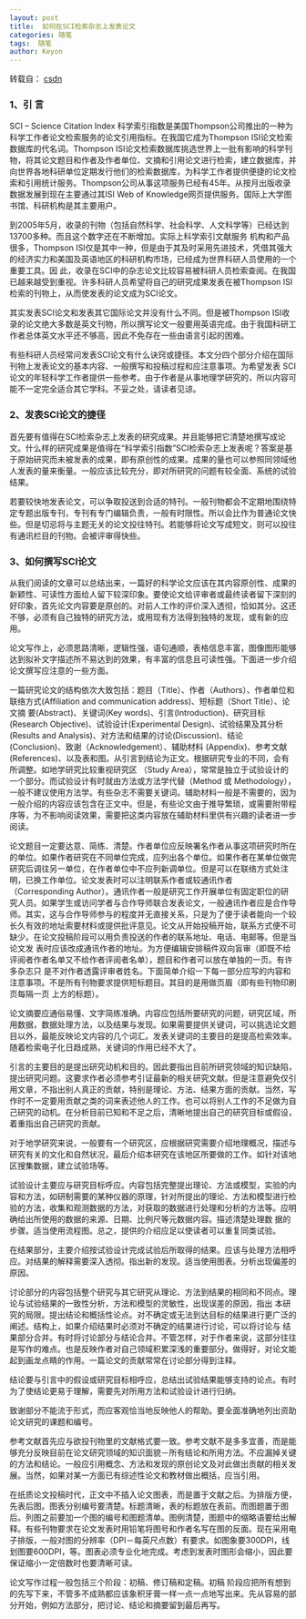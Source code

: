 ```yaml
---
layout: post
title:  如何在SCI检索杂志上发表论文
categories: 随笔
tags:  随笔
author: Keyon
---
```


转载自： [csdn](https://blog.csdn.net/zzp_403184692/article/details/50687326)

### 1、引 言

SCI – Science Citation Index 科学索引指数是美国Thompson公司推出的一种为科学工作者论文检索服务的论文引用指标。在我国它成为Thompson ISI论文检索数据库的代名词。Thompson ISI论文检索数据库挑选世界上一批有影响的科学刊物，将其论文题目和作者及作者单位、文摘和引用论文进行检索，建立数据库，并向世界各地科研单位定期发行他们的检索数据库，为科学工作者提供便捷的论文检索和引用统计服务。Thompson公司从事这项服务已经有45年。从按月出版收录数据发展到现在主要通过其ISI Web of Knowledge网页提供服务。国际上大学图书馆、科研机构是其主要用户。

到2005年5月，收录的刊物（包括自然科学、社会科学、人文科学等）已经达到13700多种。而且这个数字还在不断增加。实际上科学索引文献服务 机构和产品很多，Thompson ISI仅是其中一种，但是由于其及时采用先进技术，凭借其强大的经济实力和美国及英语地区的科研机构市场，已经成为世界科研人员使用的一个重要工具。因 此，收录在SCI中的杂志论文比较容易被科研人员检索查阅。在我国已越来越受到重视。许多科研人员希望将自己的研究成果发表在被Thompson ISI检索的刊物上，从而使发表的论文成为SCI论文。

其实发表SCI论文和发表其它国际论文并没有什么不同。但是被Thompson ISI收录的论文绝大多数是英文刊物，所以撰写论文一般要用英语完成。由于我国科研工作者总体英文水平还不够高，因此不免存在一些由语言引起的困难。

有些科研人员经常问发表SCI论文有什么诀窍或捷径。本文分四个部分介绍在国际刊物上发表论文的基本内容、一般撰写和投稿过程和应注意事项。为希望发表 SCI论文的年轻科学工作者提供一些参考。由于作者是从事地理学研究的，所以内容可能不一定完全适合其它学科。不妥之处，请读者见谅。

### 2、发表SCI论文的捷径

首先要有值得在SCI检索杂志上发表的研究成果。并且能够把它清楚地撰写成论文。什么样的研究成果是值得在“科学索引指数”SCI检索杂志上发表呢？答案是基于原始研究而未被发表的成果，即有原创性的成果。成果的量也可以参照同领域他人发表的量来衡量。一般应该比较充分，即对所研究的问题有较全面、系统的试验结果。

若要较快地发表论文，可以争取投送到合适的特刊。一般刊物都会不定期地围绕特定专题出版专刊，专刊有专门编辑负责，一般有时限性。所以会比作为普通论文快些。但是切忌将与主题无关的论文投往特刊。若能够将论文写成短文，则可以投往有通讯栏目的刊物。会被评审得快些。

### 3、如何撰写SCI论文

从我们阅读的文章可以总结出来，一篇好的科学论文应该在其内容原创性、成果的新颖性、可读性方面给人留下较深印象。要使论文给评审者或最终读者留下深刻的好印象，首先论文内容要是原创的。对前人工作的评价深入透彻，恰如其分。这还不够，必须有自己独特的研究方法，或用现有方法得到独特的发现，或有新的应用。

论文写作上，必须思路清晰，逻辑性强，语句通顺，表格信息丰富，图像图形能够达到拟补文字描述所不易达到的效果，有丰富的信息且可读性强。下面进一步介绍论文撰写应注意的一些方面。

一篇研究论文的结构依次大致包括：题目（Title）、作者（Authors）、作者单位和联络方式(Affiliation and communication address)、短标题（Short Title）、论文摘 要(Abstract)、关键词(Key words)、引言(Introduction)、研究目标(Research Objective)、试验设计(Experimental Design)、试验结果及其分析(Results and Analysis)、对方法和结果的讨论(Discussion)、结论(Conclusion)、致谢（Acknowledgement）、辅助材料 (Appendix)、参考文献(References)、以及表和图。从引言到结论为正文。根据研究专业的不同，会有所调整。如地学研究比较重视研究区 （Study Area），常常是独立于试验设计的一个部分。而试验设计有时就由方法或方法学代替（Method 或 Methodology），一般不建议使用方法学。有些杂志不需要关键词。辅助材料一般是不需要的，因为一般介绍的内容应该包含在正文中。但是，有些论文由于推导繁琐，或需要附带程序等，为不影响阅读效果，需要把这类内容放在辅助材料里供有兴趣的读者进一步阅读。

论文题目一定要达意、简练、清楚。作者单位应反映署名作者从事这项研究时所在的单位。如果作者研究在不同单位完成，应列出各个单位。如果作者在某单位做完研究后调往另一单位，在作者单位中不应列新调单位。但是可以在联络方式处注明，已换工作单位。论文发表时可以注明联系作者或较通讯作者（Corresponding Author）。通讯作者一般是研究工作开展单位有固定职位的研究人员。如果学生或访问学者与合作导师联合发表论文，一般通讯作者应是合作导师。其实，这与合作导师参与的程度并无直接关系，只是为了便于读者能向一个较长久有效的地址索要材料或提供批评意见。论文从开始投稿开始，联系方式便不可缺少。在论文投稿阶段可以用负责投送的作者的联系地址、电话、电邮等。但是当论文发 表时应该改成通讯作者的地址。为方便编辑安排稿件双向盲审（即既不给评阅者作者名单又不给作者评阅者名单），题目和作者可以放在单独的一页。有许多杂志只 是不对作者透露评审者姓名。下面简单介绍一下每一部分应写的内容和注意事项。不是所有刊物要求提供短标题目。其目的是用做页眉（即有些刊物印刷页每隔一页 上方的标题）。

论文摘要应通俗易懂、文字简练准确。内容应包括所要研究的问题，研究区域，所用数据，数据处理方法，以及结果与发现。如果需要提供关键词，可以挑选论文题目以外，最能反映论文内容的几个词汇。发表关键词的主要目的是提高检索效率。随着检索电子化日趋成熟，关键词的作用已经不大了。

引言的主要目的是提出研究动机和目的。因此要指出目前所研究领域的知识缺陷，提出研究问题。这要求作者必须参考引证最新的相关研究文献。但是注意避免仅引用文章，不指出别人真正的贡献，特别是理论、方法、结果方面的贡献。当然，写作时不一定要用贡献之类的词来表述他人的工作。也可以将别人工作的不足做为自己研究的动机。在分析目前已知和不足之后，清晰地提出自己的研究目标或假设，着重指出自己研究的贡献。

对于地学研究来说，一般要有一个研究区，应根据研究需要介绍地理概况，描述与研究有关的文化和自然状况，最后介绍本研究在该地区所要做的工作。如针对该地区搜集数据，建立试验场等。

试验设计主要应与研究目标呼应。内容包括完整提出理论、方法或模型，实验的内容和方法，如研制需要的某种仪器的原理，针对所提出的理论、方法和模型进行检验的方法，收集和观测数据的方法，对获取的数据进行处理和分析的方法等。应明确给出所使用的数据的来源、日期、比例尺等元数据内容。描述清楚处理数 据的步骤。适当使用流程图。总之，提供的介绍应足以使读者可以重复同类试验。

在结果部分，主要介绍按试验设计完成试验后所取得的结果。应该与处理方法相呼应。对结果的解释需要深入透彻。指出新的发现。适当使用图表。分析出现偏差的原因。

讨论部分的内容包括整个研究与其它研究从理论、方法到结果的相同和不同点。理论与试验结果的一致性分析，方法和模型的灵敏性，出现误差的原因，指出 本研究的局限。提出结论和概括性论点。对不确定或无法到达目标的结果进行更广泛的阐述。结构上，如果介绍结果时必须对不确定的结果进行讨论，可以将讨论与 结果部分合并。有时将讨论部分与结论合并。不管怎样，对于作者来说，这部分往往是写作的难点。也是反映作者对自己领域积累深浅的重要部分。做得好，对论文能起到画龙点睛的作用。一篇论文的贡献常常在讨论部分得到注释。

结论要与引言中的假设或研究目标相呼应，总结出试验结果能够支持的论点。有时为了使结论更易于理解，需要先对所用方法和试验设计进行归纳。

致谢部分不能流于形式，而应客观恰当地反映他人的帮助。要全面准确地列出资助论文研究的课题和编号。

参考文献首先应与欲投刊物里的文献格式要一致。参考文献不是多多宜善，而是能够充分反映目前在论文研究领域的知识面貌－所有结论和所用方法。不应漏掉关键的方法和结论。一般应引用概念、方法和发现的原创论文及对此做出贡献的相关发展。当然，如果对某一方面已有综述性论文和教材做出概括，应当引用。

在纸质论文投稿时代，正文中不插入论文图表，而是置于文献之后。为排版方便，先表后图。图表分别编号要清楚。标题清晰，表的标题放在表前。而图题置于图后。列图之前要加一个图的编号和图题清单。图例清楚，图题中的缩略语要给出解释。有些刊物要求在论文发表时用铅笔将图号和作者名写在图的反面。现在采用电子排版，一般对图的分辨率（DPI－每英尺点数）有要求。如图象要300DPI，线划图要600DPI，等。图表必须专业化地完成。考虑到发表时图形会缩小，因此要保证缩小一定倍数时也要清晰可读。

论文写作过程一般包括三个阶段：初稿、修订稿和定稿。初稿 阶段应把所有想到的先写下来，不管多不成熟都应该象积牙膏一样一点一点地写出来。先从容易的部分开始，例如方法部分，把讨论、结论和摘要留到最后再写。

